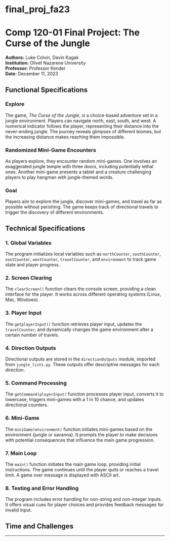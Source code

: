 # final_proj_fa23

# Comp 120-01 Final Project: The Curse of the Jungle

**Authors:** Luke Colvin, Devin Kagak  
**Institution:** Olivet Nazarene University  
**Professor:** Professor Kender  
**Date:** December 11, 2023

## Functional Specifications

### Explore

The game, *The Curse of the Jungle*, is a choice-based adventure set in a jungle environment. Players can navigate north, east, south, and west. A numerical indicator follows the player, representing their distance into the never-ending jungle. The journey reveals glimpses of different biomes, but the increasing distance makes reaching them impossible.

### Randomized Mini-Game Encounters

As players explore, they encounter random mini-games. One involves an exaggerated jungle temple with three doors, including potentially lethal ones. Another mini-game presents a tablet and a creature challenging players to play hangman with jungle-themed words.

### Goal

Players aim to explore the jungle, discover mini-games, and travel as far as possible without perishing. The game keeps track of directional travels to trigger the discovery of different environments.

## Technical Specifications

### 1. Global Variables

The program initializes local variables such as `northCounter`, `southCounter`, `eastCounter`, `westCounter`, `travelCounter`, and `environment` to track game state and player progress.

### 2. Screen Clearing

The `clearScreen()` function clears the console screen, providing a clean interface for the player. It works across different operating systems (Linux, Mac, Windows).

### 3. Player Input

The `getplayerInput()` function retrieves player input, updates the `travelCounter`, and dynamically changes the game environment after a certain number of travels.

### 4. Direction Outputs

Directional outputs are stored in the `directionOutputs` module, imported from `jungle_lists.py`. These outputs offer descriptive messages for each direction.

### 5. Command Processing

The `getCommand(playerInput)` function processes player input, converts it to lowercase, triggers mini-games with a 1 in 10 chance, and updates directional counters.

### 6. Mini-Game

The `miniGame(environment)` function initiates mini-games based on the environment (jungle or savanna). It prompts the player to make decisions with potential consequences that influence the main game progression.

### 7. Main Loop

The `main()` function initiates the main game loop, providing initial instructions. The game continues until the player quits or reaches a travel limit. A game over message is displayed with ASCII art.

### 8. Testing and Error Handling

The program includes error handling for non-string and non-integer inputs. It offers visual cues for player choices and provides feedback messages for invalid input.

## Time and Challenges

---
